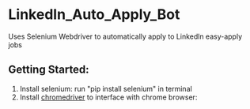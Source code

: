 # Linkedln_Auto_Apply_Bot
Uses Selenium Webdriver to automatically apply to Linkedln easy-apply jobs

## Getting Started:
1. Install selenium: run "pip install selenium" in terminal
2. Install [chromedriver]([url](https://sites.google.com/chromium.org/driver/)) to interface with chrome browser: 
